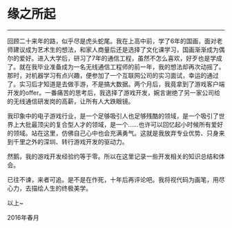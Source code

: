 # 缘之所起



---

回顾二十来年的路，似乎尽是虎头蛇尾。我在上高中前，学了6年的国画，面对老师建议成为艺术生的想法，和家人商量后还是选择了文化课学习，国画渐渐成为偶尔的爱好。进入大学后，研习了7年的通信工程，虽然不怎么喜欢，好歹也是学成了。就在我毕业准备成为一名无线通信工程师的前一年，我的想法却再次动摇了。那时，对机器学习有点兴趣，便参加了一个互联网公司的实习面试，幸运的通过了。实习后才知道是去做手游，不是搞大数据。两个月后，我竟拿到了游戏客户端开发的offer。一番痛苦的思考后，我选择了游戏开发，婉言谢绝了另一家公司给的无线通信研发岗的高薪，让所有人大跌眼镜。


我印象中的电子游戏行业，是一个足够吸引人也足够残酷的领域，是一个吸引了世界上大批最顶尖的复合型人才的领域，是一个……也许可以回忆起小时候所有爱好的领域。站在这里，仿佛自己心中也会充满勇气。这就是我放弃专业优势、只身来到千里之外的深圳、转行游戏开发的驱动力。


然鹅，我的游戏开发经验约等于零。所以在这里记录一些开发相关的知识总结和体会。


已往不谏，来者可追。是不是在作死，十年后再评论吧。我将视代码为画笔，用尽心力，去描绘人生的终极美学。

以上~

2016年春月